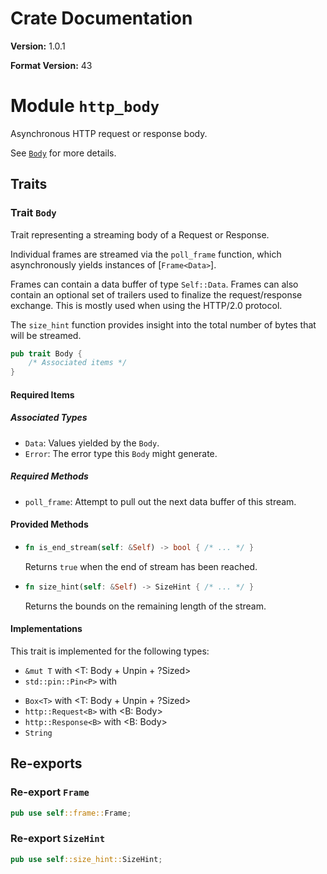# Crate Documentation

**Version:** 1.0.1

**Format Version:** 43

# Module `http_body`

Asynchronous HTTP request or response body.

See [`Body`] for more details.

[`Body`]: trait.Body.html

## Traits

### Trait `Body`

Trait representing a streaming body of a Request or Response.

Individual frames are streamed via the `poll_frame` function, which asynchronously yields
instances of [`Frame<Data>`].

Frames can contain a data buffer of type `Self::Data`. Frames can also contain an optional
set of trailers used to finalize the request/response exchange. This is mostly used when using
the HTTP/2.0 protocol.

The `size_hint` function provides insight into the total number of bytes that will be streamed.

```rust
pub trait Body {
    /* Associated items */
}
```

#### Required Items

##### Associated Types

- `Data`: Values yielded by the `Body`.
- `Error`: The error type this `Body` might generate.

##### Required Methods

- `poll_frame`: Attempt to pull out the next data buffer of this stream.

#### Provided Methods

- ```rust
  fn is_end_stream(self: &Self) -> bool { /* ... */ }
  ```
  Returns `true` when the end of stream has been reached.

- ```rust
  fn size_hint(self: &Self) -> SizeHint { /* ... */ }
  ```
  Returns the bounds on the remaining length of the stream.

#### Implementations

This trait is implemented for the following types:

- `&mut T` with <T: Body + Unpin + ?Sized>
- `std::pin::Pin<P>` with <P>
- `Box<T>` with <T: Body + Unpin + ?Sized>
- `http::Request<B>` with <B: Body>
- `http::Response<B>` with <B: Body>
- `String`

## Re-exports

### Re-export `Frame`

```rust
pub use self::frame::Frame;
```

### Re-export `SizeHint`

```rust
pub use self::size_hint::SizeHint;
```

